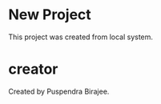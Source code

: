 # New Project

This project was created from local system.

# creator

Created by Puspendra Birajee.
